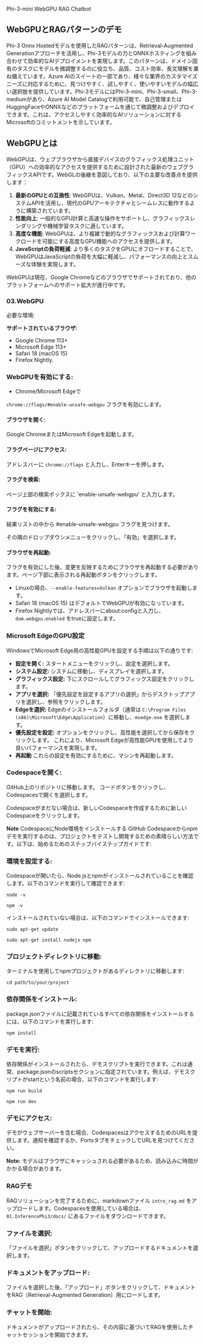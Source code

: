 Phi-3-mini WebGPU RAG Chatbot

## WebGPUとRAGパターンのデモ
Phi-3 Onnx Hostedモデルを使用したRAGパターンは、Retrieval-Augmented Generationアプローチを活用し、Phi-3モデルの力とONNXホスティングを組み合わせて効率的なAIデプロイメントを実現します。このパターンは、ドメイン固有のタスクにモデルを微調整するのに役立ち、品質、コスト効率、長文理解を兼ね備えています。Azure AIのスイートの一部であり、様々な業界のカスタマイズニーズに対応するために、見つけやすく、試しやすく、使いやすいモデルの幅広い選択肢を提供しています。Phi-3モデルにはPhi-3-mini、Phi-3-small、Phi-3-mediumがあり、Azure AI Model Catalogで利用可能で、自己管理またはHuggingFaceやONNXなどのプラットフォームを通じて微調整およびデプロイできます。これは、アクセスしやすく効率的なAIソリューションに対するMicrosoftのコミットメントを示しています。

## WebGPUとは
WebGPUは、ウェブブラウザから直接デバイスのグラフィックス処理ユニット（GPU）への効率的なアクセスを提供するために設計された最新のウェブグラフィックスAPIです。WebGLの後継を意図しており、以下の主要な改善点を提供します：

1. **最新のGPUとの互換性**: WebGPUは、Vulkan、Metal、Direct3D 12などのシステムAPIを活用し、現代のGPUアーキテクチャとシームレスに動作するように構築されています。
2. **性能向上**: 一般的なGPU計算と高速な操作をサポートし、グラフィックスレンダリングや機械学習タスクに適しています。
3. **高度な機能**: WebGPUは、より複雑で動的なグラフィックスおよび計算ワークロードを可能にする高度なGPU機能へのアクセスを提供します。
4. **JavaScriptの負荷軽減**: より多くのタスクをGPUにオフロードすることで、WebGPUはJavaScriptの負荷を大幅に軽減し、パフォーマンスの向上とスムーズな体験を実現します。

WebGPUは現在、Google Chromeなどのブラウザでサポートされており、他のプラットフォームへのサポート拡大が進行中です。

### 03.WebGPU
必要な環境:

**サポートされているブラウザ:** 
- Google Chrome 113+
- Microsoft Edge 113+
- Safari 18 (macOS 15)
- Firefox Nightly.

### WebGPUを有効にする:

- Chrome/Microsoft Edgeで

`chrome://flags/#enable-unsafe-webgpu` フラグを有効にします。

#### ブラウザを開く:
Google ChromeまたはMicrosoft Edgeを起動します。

#### フラグページにアクセス:
アドレスバーに `chrome://flags` と入力し、Enterキーを押します。

#### フラグを検索:
ページ上部の検索ボックスに 'enable-unsafe-webgpu' と入力します。

#### フラグを有効にする:
結果リストの中から #enable-unsafe-webgpu フラグを見つけます。

その隣のドロップダウンメニューをクリックし、「有効」を選択します。

#### ブラウザを再起動:
フラグを有効にした後、変更を反映するためにブラウザを再起動する必要があります。ページ下部に表示される再起動ボタンをクリックします。

- Linuxの場合、`--enable-features=Vulkan` オプションでブラウザを起動します。
- Safari 18 (macOS 15) はデフォルトでWebGPUが有効になっています。
- Firefox Nightlyでは、アドレスバーにabout:configと入力し、`dom.webgpu.enabled` をtrueに設定します。

### Microsoft EdgeのGPU設定

WindowsでMicrosoft Edge用の高性能GPUを設定する手順は以下の通りです:

- **設定を開く:** スタートメニューをクリックし、設定を選択します。
- **システム設定:** システムに移動し、ディスプレイを選択します。
- **グラフィックス設定:** 下にスクロールしてグラフィックス設定をクリックします。
- **アプリを選択:** 「優先設定を設定するアプリの選択」からデスクトップアプリを選択し、参照をクリックします。
- **Edgeを選択:** Edgeのインストールフォルダ（通常は `C:\Program Files (x86)\Microsoft\Edge\Application`）に移動し、`msedge.exe` を選択します。
- **優先設定を設定:** オプションをクリックし、高性能を選択してから保存をクリックします。
これにより、Microsoft Edgeが高性能GPUを使用してより良いパフォーマンスを実現します。
- **再起動** これらの設定を有効にするために、マシンを再起動します。

### Codespaceを開く:
GitHub上のリポジトリに移動します。
コードボタンをクリックし、Codespacesで開くを選択します。

Codespaceがまだない場合は、新しいCodespaceを作成するために新しいCodespaceをクリックします。

**Note** CodespaceにNode環境をインストールする
GitHub Codespaceからnpmデモを実行するのは、プロジェクトをテストし開発するための素晴らしい方法です。以下は、始めるためのステップバイステップガイドです:

### 環境を設定する:
Codespaceが開いたら、Node.jsとnpmがインストールされていることを確認します。以下のコマンドを実行して確認できます:
```
node -v
```
```
npm -v
```

インストールされていない場合は、以下のコマンドでインストールできます:
```
sudo apt-get update
```
```
sudo apt-get install nodejs npm
```

### プロジェクトディレクトリに移動:
ターミナルを使用してnpmプロジェクトがあるディレクトリに移動します:
```
cd path/to/your/project
```

### 依存関係をインストール:
package.jsonファイルに記載されているすべての依存関係をインストールするには、以下のコマンドを実行します:
```
npm install
```

### デモを実行:
依存関係がインストールされたら、デモスクリプトを実行できます。これは通常、package.jsonのscriptsセクションに指定されています。例えば、デモスクリプトがstartという名前の場合、以下のコマンドを実行します:
```
npm run build
```
```
npm run dev
```

### デモにアクセス:
デモがウェブサーバーを含む場合、CodespacesはアクセスするためのURLを提供します。通知を確認するか、PortsタブをチェックしてURLを見つけてください。

**Note:** モデルはブラウザにキャッシュされる必要があるため、読み込みに時間がかかる場合があります。

### RAGデモ
RAGソリューションを完了するために、markdownファイル `intro_rag.md` をアップロードします。Codespacesを使用している場合は、`01.InferencePhi3/docs/` にあるファイルをダウンロードできます。

### ファイルを選択:
「ファイルを選択」ボタンをクリックして、アップロードするドキュメントを選択します。

### ドキュメントをアップロード:
ファイルを選択した後、「アップロード」ボタンをクリックして、ドキュメントをRAG（Retrieval-Augmented Generation）用にロードします。

### チャットを開始:
ドキュメントがアップロードされたら、その内容に基づいてRAGを使用したチャットセッションを開始できます。

